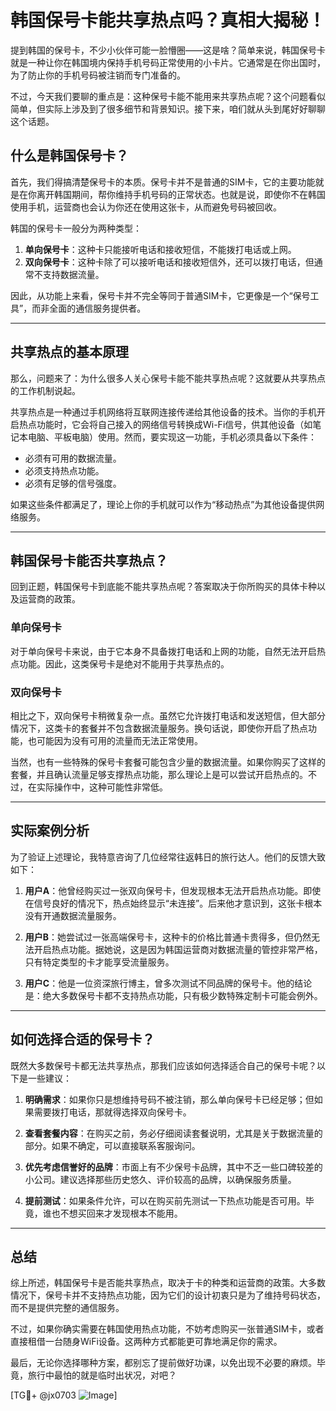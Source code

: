# 韩国保号卡能共享热点吗？真相大揭秘！

提到韩国的保号卡，不少小伙伴可能一脸懵圈——这是啥？简单来说，韩国保号卡就是一种让你在韩国境内保持手机号码正常使用的小卡片。它通常是在你出国时，为了防止你的手机号码被注销而专门准备的。

不过，今天我们要聊的重点是：这种保号卡能不能用来共享热点呢？这个问题看似简单，但实际上涉及到了很多细节和背景知识。接下来，咱们就从头到尾好好聊聊这个话题。

## 什么是韩国保号卡？

首先，我们得搞清楚保号卡的本质。保号卡并不是普通的SIM卡，它的主要功能就是在你离开韩国期间，帮你维持手机号码的正常状态。也就是说，即使你不在韩国使用手机，运营商也会认为你还在使用这张卡，从而避免号码被回收。

韩国的保号卡一般分为两种类型：

1. **单向保号卡**：这种卡只能接听电话和接收短信，不能拨打电话或上网。
2. **双向保号卡**：这种卡除了可以接听电话和接收短信外，还可以拨打电话，但通常不支持数据流量。

因此，从功能上来看，保号卡并不完全等同于普通SIM卡，它更像是一个“保号工具”，而非全面的通信服务提供者。

---

## 共享热点的基本原理

那么，问题来了：为什么很多人关心保号卡能不能共享热点呢？这就要从共享热点的工作机制说起。

共享热点是一种通过手机网络将互联网连接传递给其他设备的技术。当你的手机开启热点功能时，它会将自己接入的网络信号转换成Wi-Fi信号，供其他设备（如笔记本电脑、平板电脑）使用。然而，要实现这一功能，手机必须具备以下条件：

- 必须有可用的数据流量。
- 必须支持热点功能。
- 必须有足够的信号强度。

如果这些条件都满足了，理论上你的手机就可以作为“移动热点”为其他设备提供网络服务。

---

## 韩国保号卡能否共享热点？

回到正题，韩国保号卡到底能不能共享热点呢？答案取决于你所购买的具体卡种以及运营商的政策。

### 单向保号卡
对于单向保号卡来说，由于它本身不具备拨打电话和上网的功能，自然无法开启热点功能。因此，这类保号卡是绝对不能用于共享热点的。

### 双向保号卡
相比之下，双向保号卡稍微复杂一点。虽然它允许拨打电话和发送短信，但大部分情况下，这类卡的套餐并不包含数据流量服务。换句话说，即使你开启了热点功能，也可能因为没有可用的流量而无法正常使用。

当然，也有一些特殊的保号卡套餐可能包含少量的数据流量。如果你购买了这样的套餐，并且确认流量足够支撑热点功能，那么理论上是可以尝试开启热点的。不过，在实际操作中，这种可能性非常低。

---

## 实际案例分析

为了验证上述理论，我特意咨询了几位经常往返韩日的旅行达人。他们的反馈大致如下：

1. **用户A**：他曾经购买过一张双向保号卡，但发现根本无法开启热点功能。即使在信号良好的情况下，热点始终显示“未连接”。后来他才意识到，这张卡根本没有开通数据流量服务。

2. **用户B**：她尝试过一张高端保号卡，这种卡的价格比普通卡贵得多，但仍然无法开启热点功能。据她说，这是因为韩国运营商对数据流量的管控非常严格，只有特定类型的卡才能享受流量服务。

3. **用户C**：他是一位资深旅行博主，曾多次测试不同品牌的保号卡。他的结论是：绝大多数保号卡都不支持热点功能，只有极少数特殊定制卡可能会例外。

---

## 如何选择合适的保号卡？

既然大多数保号卡都无法共享热点，那我们应该如何选择适合自己的保号卡呢？以下是一些建议：

1. **明确需求**：如果你只是想维持号码不被注销，那么单向保号卡已经足够；但如果需要拨打电话，那就得选择双向保号卡。

2. **查看套餐内容**：在购买之前，务必仔细阅读套餐说明，尤其是关于数据流量的部分。如果不确定，可以直接联系客服询问。

3. **优先考虑信誉好的品牌**：市面上有不少保号卡品牌，其中不乏一些口碑较差的小公司。建议选择那些历史悠久、评价较高的品牌，以确保服务质量。

4. **提前测试**：如果条件允许，可以在购买前先测试一下热点功能是否可用。毕竟，谁也不想买回来才发现根本不能用。

---

## 总结

综上所述，韩国保号卡是否能共享热点，取决于卡的种类和运营商的政策。大多数情况下，保号卡并不支持热点功能，因为它们的设计初衷只是为了维持号码状态，而不是提供完整的通信服务。

不过，如果你确实需要在韩国使用热点功能，不妨考虑购买一张普通SIM卡，或者直接租借一台随身WiFi设备。这两种方式都能更可靠地满足你的需求。

最后，无论你选择哪种方案，都别忘了提前做好功课，以免出现不必要的麻烦。毕竟，旅行中最怕的就是临时出状况，对吧？

[TG💪+ @jx0703 ![Image](https://github.com/user-attachments/assets/dbca1d08-cadb-493c-b0ec-ad6f7a83f270)]